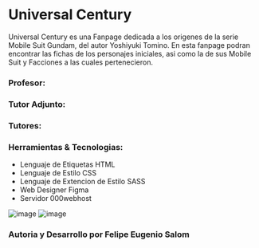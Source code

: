 # Universal Century

Universal Century es una Fanpage dedicada a los origenes de la serie
Mobile Suit Gundam, del autor Yoshiyuki Tomino.
En esta fanpage podran encontrar las fichas de los personajes iniciales,
asi como la de sus Mobile Suit y Facciones a las cuales pertenecieron.

### Profesor:

### Tutor Adjunto:

### Tutores:

### Herramientas & Tecnologias:
- Lenguaje de Etiquetas HTML
- Lenguaje de Estilo CSS
- Lenguaje de Extencion de Estilo SASS
- Web Designer Figma
- Servidor 000webhost

![image](https://github.com/FelipeSalom/proyecto-final/assets/139709256/42c2aa35-e506-4ae9-859d-c83e5c2e7e44)
![image](https://github.com/FelipeSalom/proyecto-final/assets/139709256/02c9364e-0970-4699-aaf5-6109bbb32c2e)



### Autoria y Desarrollo por Felipe Eugenio Salom
